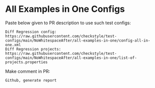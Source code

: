 # All Examples in One Configs
Paste below given to PR description to use such test configs:
```
Diff Regression config: https://raw.githubusercontent.com/checkstyle/test-configs/main/NoWhitespaceAfter/all-examples-in-one/config-all-in-one.xml
Diff Regression projects: https://raw.githubusercontent.com/checkstyle/test-configs/main/NoWhitespaceAfter/all-examples-in-one/list-of-projects.properties
```
Make comment in PR:
```
Github, generate report
```
